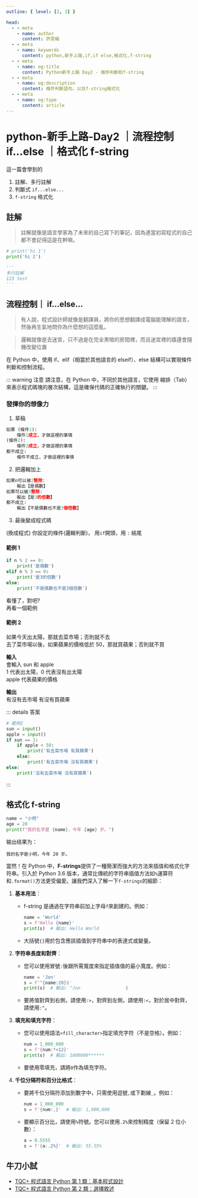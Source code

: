 ```yaml
---
outline: { level: [2, 3] }

head:
  - - meta
    - name: author
      content: 許恩綸
  - - meta
    - name: keywords
      content: python,新手上路,if,if else,格式化,f-string
  - - meta
    - name: og:title
      content: Python新手上路 Day2 - 條件判斷和f-string
  - - meta
    - name: og:description
      content: 條件判斷語句，以及f-string格式化
  - - meta
    - name: og:type
      content: article
---
```


# python-新手上路-Day2 ｜流程控制 if...else ｜格式化 f-string

這一篇會學到的

1. 註解、多行註解
2. 判斷式 `if...else...`
3. `f-string` 格式化

## 註解

> 註解就像是語言學家為了未來的自己寫下的筆記，因為連當初寫程式的自己都不會記得這是在幹嘛。

```py
# print('hi 1')
print('hi 2')

'''
多行註解
123 test
'''
```

## 流程控制｜ if...else...

> 有人說，程式設計師就像是翻譯員，將你的思想翻譯成電腦能理解的語言，然後再生氣地問你為什麼想的這麼亂。

> 邏輯就像是去迷宮，只不過是在完全黑暗的房間裡，而且迷宮裡的牆還會隨機改變位置

在 Python 中，使用 if、elif（相當於其他語言的 elseif）、else 結構可以實現條件判斷和控制流程。

::: warning 注意
請注意，在 Python 中，不同於其他語言，它使用 <span class='m'>縮排</span>（Tab）來表示程式碼塊的層次結構，這是確保代碼的正確執行的關鍵。
:::

### 發揮你的想像力

1. 草稿

```py
如果 (條件1):
    條件1成立，才做這裡的事情
(條件2):
    條件2成立，才做這裡的事情
都不成立:
    條件不成立，才做這裡的事情
```

2. 把邏輯加上

```py
如果n可以被2整除:
    輸出【是偶數】
如果可以被3整除:
    輸出【是3的倍數】
都不成立:
    輸出【不是偶數也不是3個倍數】
```

3. 最後變成程式碼

(換成程式)
你設定的條件(邏輯判斷)，
用`if`開頭，用 `:` 結尾

#### 範例 1

```py
if n % 2 == 0:
    print('是偶數')
elif n % 3 == 0:
    print('是3的倍數')
else:
    print('不是偶數也不是3個倍數')
```

看懂了，對吧?<br>
再看一個範例

#### 範例 2

如果今天出太陽，那就去菜市場；否則就不去<br>
去了菜市場以後，如果蘋果的價格低於 50，那就買蘋果；否則就不買<br>

**輸入**<br>
會輸入 sun 和 apple<br>
1 代表出太陽，0 代表沒有出太陽<br>
apple 代表蘋果的價格<br>

**輸出**<br>
有沒有去市場 有沒有買蘋果<br>

::: details 答案

```py
# 範例2
sun = input()
apple = input()
if sun == 1:
    if apple < 50:
        print('有去菜市場 有買蘋果')
    else:
        print('有去菜市場 沒有買蘋果')
else:
    print('沒有去菜市場 沒有買蘋果')
```

:::

## 格式化 f-string

```python
name = "小明"
age = 20
print(f"我的名字是 {name}，今年 {age} 岁。")
```

输出结果为：

```
我的名字是小明，今年 20 岁。
```

當然！在 Python 中，**F-strings**提供了一種簡潔而強大的方法來插值和格式化字符串。引入於 Python 3.6 版本，通常比傳統的字符串插值方法如`%`運算符和`.format()`方法更受偏愛。讓我們深入了解一下`f-strings`的細節：

1. **基本用法**：

   - f-string 是通過在字符串前加上字母`f`來創建的。例如：
     ```python
     name = 'World'
     s = f'Hello {name}'
     print(s)  # 輸出: Hello World
     ```
   - 大括號`{}`用於包含應該插值到字符串中的表達式或變量。

2. **字符串長度和對齊**：

   - 您可以使用冒號`:`後跟所需寬度來指定插值值的最小寬度。例如：
     ```python
     name = 'Jon'
     s = f'^{name:20}$'
     print(s)  # 輸出: ^Jon                 $
     ```
   - 要將值對齊到右側，請使用`:>`，對齊到左側，請使用`:<`，對於居中對齊，請使用`:^`。

3. **填充和填充字符**：

   - 您可以使用語法`<fill_character>`指定填充字符（不是空格）。例如：
     ```python
     num = 1_000_000
     s = f'{num:*<12}'
     print(s)  # 輸出: 1000000******
     ```
   - 要使用零填充，請將`0`作為填充字符。

4. **千位分隔符和百分比格式**：
   - 要將千位分隔符添加到數字中，只需使用逗號`,`或下劃線`_`。例如：
     ```python
     num = 1_000_000
     s = f'{num:,}'  # 輸出: 1,000,000
     ```
   - 要顯示百分比，請使用`%`符號。您可以使用`.2%`來控制精度（保留 2 位小數）：
     ```python
     a = 0.5555
     s = f'{a:.2%}'  # 輸出: 55.55%
     ```

## 牛刀小試

- [TQC+ 程式語言 Python 第 1 類：基本程式設計](./tqc/tqc1/101)
- [TQC+ 程式語言 Python 第 2 類：選擇敘述](./tqc/tqc2/201)
